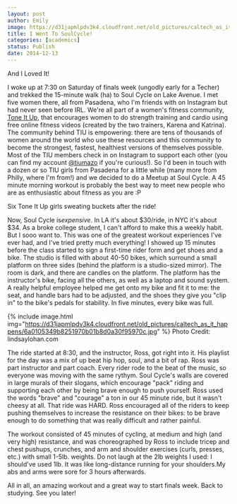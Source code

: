 ```yaml
---
layout: post
author: Emily
image: https://d31japmlpdv3k4.cloudfront.net/old_pictures/caltech_as_it_happens/6a0105349b8251970b01bb07bdfe33970d.jpg
title: I Went To SoulCycle!  
categories: [academics]
status: Publish
date: 2014-12-13
---
```



And I Loved It!

I woke up at 7:30 on Saturday of finals week (ungodly early for a Techer) and trekked the 15-minute walk (ha) to Soul Cycle on Lake Avenue. I met five women there, all from Pasadena, who I'm friends with on Instagram but had never seen before IRL. We're all part of a women's fitness community, <a href="https://toneitup.com/" target="_self">Tone It Up</a>, that encourages women to do strength training and cardio using free online fitness videos (created by the two trainers, Karena and Katrina). The community behind TIU is empowering: there are tens of thousands of women around the world who use these resources and this community to become the strongest, fastest, healthiest versions of themselves possible. Most of the TIU members check in on Instagram to support each other (you can find my account <a href="https://instagram.com/tiumazo" target="_self">@tiumazo</a> if you're curious!). So I'd been in touch with a dozen or so TIU girls from Pasadena for a little while (many more from Philly, where I'm from!) and we decided to do a Meetup at Soul Cycle. A 45 minute morning workout is probably the best way to meet new people who are as enthusiastic about fitness as you are :P

Six Tone It Up girls sweating buckets after the ride!

Now, Soul Cycle is*expensive*. In LA it's about $30/ride, in NYC it's about $34. As a broke college student, I can't afford to make this a weekly habit. But I sooo want to. This was one of the greatest workout experiences I've ever had, and I've tried pretty much everything! I showed up 15 minutes before the class started to sign a first-time rider form and get shoes and a bike. The studio is filled with about 40-50 bikes, which surround a small platform on three sides (behind the platform is a studio-sized mirror). The room is dark, and there are candles on the platform. The platform has the instructor's bike, facing all the others, as well as a laptop and sound system. A really helpful employee helped me get onto my bike and fit it to me: the seat, and handle bars had to be adjusted, and the shoes they give you "clip in" to the bike's pedals for stability. In five minutes, every bike was full.


{% include image.html img="https://d31japmlpdv3k4.cloudfront.net/old_pictures/caltech_as_it_happens/6a0105349b8251970b01b8d0a30f95970c.jpg" %}
Photo Credit: lindsaylohan.com

The ride started at 8:30, and the instructor, Ross, got right into it. His playlist for the day was a mix of up beat hip hop, soul, and a bit of rap. Ross was part instructor and part coach. Every rider rode to the beat of the music, so everyone was moving with the same rythym. Soul Cycle's walls are covered in large murals of their slogans, which encourage "pack" riding and supporting each other by being brave enough to push yourself. Ross used the words "brave" and "courage" a ton in our 45 minute ride, but it wasn't cheesy at all. That ride was HARD. Ross encouraged all of the riders to keep pushing themselves to increase the resistance on their bikes: to be brave enough to do something that was really difficult and rather painful.

The workout consisted of 45 minutes of cycling, at medium and high (and very high) resistance, and was choreographed by Ross to include tricep and chest pushups, crunches, and arm and shoulder exercises (curls, presses, etc.) with small 1-5lb. weights. Do not laugh at the 2lb weights I used: I should've used 1lb. It was like long-distance running for your shoulders.My abs and arms were sore for 3 hours afterwards.

All in all, an amazing workout and a great way to start finals week. Back to studying. See you later!

